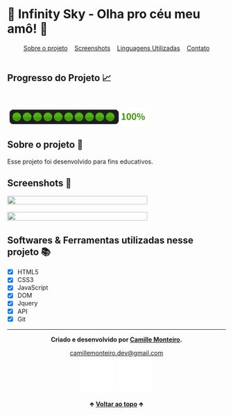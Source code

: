 # 💫 Infinity Sky - Olha pro céu meu amô! 🌌

<div id="inicio" align=center>
  <a href="#sobre">Sobre o projeto</a>&nbsp;&nbsp;&nbsp;
  <a href="screenshots">Screenshots</a>&nbsp;&nbsp;&nbsp;
  <a href="#linguagens">Linguagens Utilizadas</a>&nbsp;&nbsp;&nbsp;
  <a href="#contato">Contato</a> 
</div><br>

<h2>Progresso do Projeto 📈</h2><br>

<img src="https://raw.githubusercontent.com/camimonteiro/Cripto_PandoraBox/main/Screenshots/100%25.png" height="40em"><br>

<h2 id="sobre">Sobre o projeto 🔎</h2>
<!-- <p> Olha pro céu meu amô
Cripto - PandoraBox é uma aplicação de criptografia de texto utilizando dois códigos: Base 64 e Cifra de César, como opção para criptografar a mensagem. A ferramenta permite que os textos sejam tanto criptografados quanto descriptografados.<br> -->

<!-- <strong>E ai quem vai ter coragem de abrir essa PandoraBox?</strong> -->

Esse projeto foi desenvolvido para fins educativos.</p>

<h2 id="screenshots">Screenshots 📸</h2>

<img src="./img/Screenshot1.png" width="80%" height="50%"><br>

<img src="./img/Screenshot2.gif" width="80%" height="50%"><br>


<h2 id="linguagens">Softwares & Ferramentas utilizadas nesse projeto 📚</h2>

- [x] HTML5
- [x] CSS3
- [x] JavaScript
- [x] DOM
- [x] Jquery
- [x] API
- [x] Git

<hr>

<div id="contato" align="center">
  
  **Criado e desenvolvido por [Camille Monteiro](https://www.linkedin.com/in/camillemonteiro/).**
  
 <div align="center"> 
  <a href="mailto:camillemonteiro.dev@gmail.com">camillemonteiro.dev@gmail.com</a><br>
  <a href="https://github.com/camimonteiro" target="_blank"><img src="https://raw.githubusercontent.com/camimonteiro/Game_SaidaEscarlate/main/Images/GitHubwhite.png" height="80em" title="GitHub de Camille"></a>
  <a href="https://www.linkedin.com/in/camillemonteiro/" target="_blank"><img src="https://raw.githubusercontent.com/camimonteiro/Game_SaidaEscarlate/main/Images/LinkedInWhite.png" height="80em" title="LinkedIn de Camille"></a>
  </div>
</div>

<br>

<div align="center">
  &#129145;&nbsp;<a href="#inicio"><strong>Voltar ao topo</strong></a>&nbsp;&#129145;
</div>
